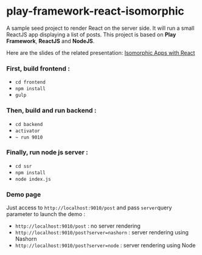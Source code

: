# play-framework-react-isomorphic
A sample seed project to render React on the server side. It will run a small ReactJS app displaying a list of posts.
This project is based on **Play Framework**, **ReactJS** and **NodeJS**.

Here are the slides of the related presentation: [Isomorphic Apps with React](https://slides.com/alainvagner/isomorphic)

### First, build frontend :
- `cd frontend`
- `npm install`
- `gulp`

### Then, build and run backend :
- `cd backend`
- `activator`
- `~ run 9010`

### Finally, run node js server :
- `cd ssr`
- `npm install`
- `node index.js`

### Demo page

Just access to `http://localhost:9010/post` and pass `server`query parameter to launch the demo :
- `http://localhost:9010/post` : no server rendering
- `http://localhost:9010/post?server=nashorn` : server rendering using Nashorn
- `http://localhost:9010/post?server=node` : server rendering using Node

